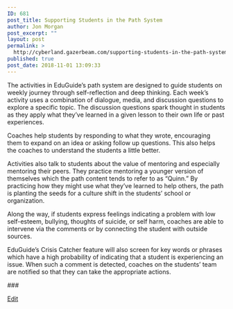 ```yaml
---
ID: 681
post_title: Supporting Students in the Path System
author: Jon Morgan
post_excerpt: ""
layout: post
permalink: >
  http://cyberland.gazerbeam.com/supporting-students-in-the-path-system
published: true
post_date: 2018-11-01 13:09:33
---
```

<p>The activities in EduGuide’s path system are designed to guide students on weekly journey through self-reflection and deep thinking. Each week’s activity uses a combination of dialogue, media, and discussion questions to explore a specific topic. The discussion questions spark thought in students as they apply what they’ve learned in a given lesson to their own life or past experiences.</p>
<p>Coaches help students by responding to what they wrote, encouraging them to expand on an idea or asking follow up questions. This also helps the coaches to understand the students a little better.</p>
<p>Activities also talk to students about the value of mentoring and especially mentoring their peers. They practice mentoring a younger version of themselves which the path content tends to refer to as “Quinn.” By practicing how they might use what they’ve learned to help others, the path is planting the seeds for a culture shift in the students’ school or organization.</p>
<p>Along the way, if students express feelings indicating a problem with low self-esteem, bullying, thoughts of suicide, or self harm, coaches are able to intervene via the comments or by connecting the student with outside sources.</p>
<p>EduGuide’s Crisis Catcher feature will also screen for key words or phrases which have a high probability of indicating that a student is experiencing an issue. When such a comment is detected, coaches on the students’ team are notified so that they can take the appropriate actions.</p>
<p>###</p>
<p><a href="https://docs.google.com/document/d/1i1ibX22SMi28jzSRwV3qIgTdGTHiw8PfXk6fyZ0CbgM/edit?usp=sharing">Edit</a></p>
<p></p>